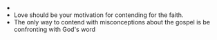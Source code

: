 -
- Love should be your motivation for contending for the faith.
- The only way to contend with misconceptions about the gospel is be confronting with God's word